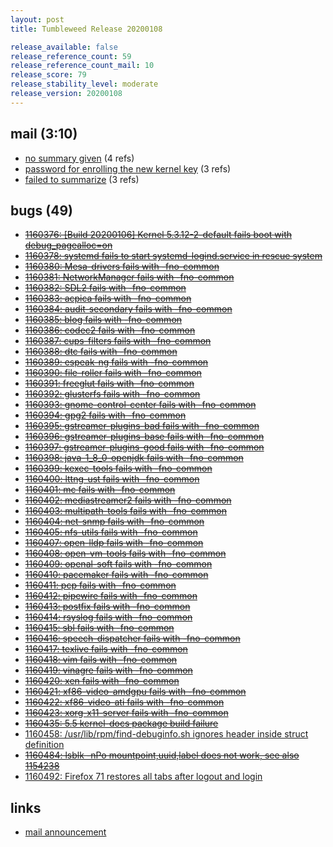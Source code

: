 ```yaml
---
layout: post
title: Tumbleweed Release 20200108

release_available: false
release_reference_count: 59
release_reference_count_mail: 10
release_score: 79
release_stability_level: moderate
release_version: 20200108
---
```


## mail (3:10)

- [no summary given](https://github.com/boombatower/tumbleweed-review/issues/10) (4 refs)
- [password for enrolling the new kernel key](https://lists.opensuse.org/opensuse-factory/2020-01/msg00180.html) (3 refs)
- [failed to summarize](https://github.com/boombatower/tumbleweed-review/issues/10) (3 refs)

## bugs (49)

<!--more-->

- ~~[1160376: \[Build 20200106\] Kernel 5.3.12-2-default fails boot with debug_pagealloc=on](https://bugzilla.opensuse.org/show_bug.cgi?id=1160376)~~
- ~~[1160378: systemd fails to start systemd-logind.service in rescue system](https://bugzilla.opensuse.org/show_bug.cgi?id=1160378)~~
- ~~[1160380: Mesa-drivers fails with -fno-common](https://bugzilla.opensuse.org/show_bug.cgi?id=1160380)~~
- ~~[1160381: NetworkManager fails with -fno-common](https://bugzilla.opensuse.org/show_bug.cgi?id=1160381)~~
- ~~[1160382: SDL2 fails with -fno-common](https://bugzilla.opensuse.org/show_bug.cgi?id=1160382)~~
- ~~[1160383: acpica fails with -fno-common](https://bugzilla.opensuse.org/show_bug.cgi?id=1160383)~~
- ~~[1160384: audit-secondary fails with -fno-common](https://bugzilla.opensuse.org/show_bug.cgi?id=1160384)~~
- ~~[1160385: blog fails with -fno-common](https://bugzilla.opensuse.org/show_bug.cgi?id=1160385)~~
- ~~[1160386: codec2 fails with -fno-common](https://bugzilla.opensuse.org/show_bug.cgi?id=1160386)~~
- ~~[1160387: cups-filters fails with -fno-common](https://bugzilla.opensuse.org/show_bug.cgi?id=1160387)~~
- ~~[1160388: dtc fails with -fno-common](https://bugzilla.opensuse.org/show_bug.cgi?id=1160388)~~
- ~~[1160389: espeak-ng fails with -fno-common](https://bugzilla.opensuse.org/show_bug.cgi?id=1160389)~~
- ~~[1160390: file-roller fails with -fno-common](https://bugzilla.opensuse.org/show_bug.cgi?id=1160390)~~
- ~~[1160391: freeglut fails with -fno-common](https://bugzilla.opensuse.org/show_bug.cgi?id=1160391)~~
- ~~[1160392: glusterfs fails with -fno-common](https://bugzilla.opensuse.org/show_bug.cgi?id=1160392)~~
- ~~[1160393: gnome-control-center fails with -fno-common](https://bugzilla.opensuse.org/show_bug.cgi?id=1160393)~~
- ~~[1160394: gpg2 fails with -fno-common](https://bugzilla.opensuse.org/show_bug.cgi?id=1160394)~~
- ~~[1160395: gstreamer-plugins-bad fails with -fno-common](https://bugzilla.opensuse.org/show_bug.cgi?id=1160395)~~
- ~~[1160396: gstreamer-plugins-base fails with -fno-common](https://bugzilla.opensuse.org/show_bug.cgi?id=1160396)~~
- ~~[1160397: gstreamer-plugins-good fails with -fno-common](https://bugzilla.opensuse.org/show_bug.cgi?id=1160397)~~
- ~~[1160398: java-1_8_0-openjdk fails with -fno-common](https://bugzilla.opensuse.org/show_bug.cgi?id=1160398)~~
- ~~[1160399: kexec-tools fails with -fno-common](https://bugzilla.opensuse.org/show_bug.cgi?id=1160399)~~
- ~~[1160400: lttng-ust fails with -fno-common](https://bugzilla.opensuse.org/show_bug.cgi?id=1160400)~~
- ~~[1160401: mc fails with -fno-common](https://bugzilla.opensuse.org/show_bug.cgi?id=1160401)~~
- ~~[1160402: mediastreamer2 fails with -fno-common](https://bugzilla.opensuse.org/show_bug.cgi?id=1160402)~~
- ~~[1160403: multipath-tools fails with -fno-common](https://bugzilla.opensuse.org/show_bug.cgi?id=1160403)~~
- ~~[1160404: net-snmp fails with -fno-common](https://bugzilla.opensuse.org/show_bug.cgi?id=1160404)~~
- ~~[1160405: nfs-utils fails with -fno-common](https://bugzilla.opensuse.org/show_bug.cgi?id=1160405)~~
- ~~[1160407: open-lldp fails with -fno-common](https://bugzilla.opensuse.org/show_bug.cgi?id=1160407)~~
- ~~[1160408: open-vm-tools fails with -fno-common](https://bugzilla.opensuse.org/show_bug.cgi?id=1160408)~~
- ~~[1160409: openal-soft fails with -fno-common](https://bugzilla.opensuse.org/show_bug.cgi?id=1160409)~~
- ~~[1160410: pacemaker fails with -fno-common](https://bugzilla.opensuse.org/show_bug.cgi?id=1160410)~~
- ~~[1160411: pcp fails with -fno-common](https://bugzilla.opensuse.org/show_bug.cgi?id=1160411)~~
- ~~[1160412: pipewire fails with -fno-common](https://bugzilla.opensuse.org/show_bug.cgi?id=1160412)~~
- ~~[1160413: postfix fails with -fno-common](https://bugzilla.opensuse.org/show_bug.cgi?id=1160413)~~
- ~~[1160414: rsyslog fails with -fno-common](https://bugzilla.opensuse.org/show_bug.cgi?id=1160414)~~
- ~~[1160415: sbl fails with -fno-common](https://bugzilla.opensuse.org/show_bug.cgi?id=1160415)~~
- ~~[1160416: speech-dispatcher fails with -fno-common](https://bugzilla.opensuse.org/show_bug.cgi?id=1160416)~~
- ~~[1160417: texlive fails with -fno-common](https://bugzilla.opensuse.org/show_bug.cgi?id=1160417)~~
- ~~[1160418: vim fails with -fno-common](https://bugzilla.opensuse.org/show_bug.cgi?id=1160418)~~
- ~~[1160419: vinagre fails with -fno-common](https://bugzilla.opensuse.org/show_bug.cgi?id=1160419)~~
- ~~[1160420: xen fails with -fno-common](https://bugzilla.opensuse.org/show_bug.cgi?id=1160420)~~
- ~~[1160421: xf86-video-amdgpu fails with -fno-common](https://bugzilla.opensuse.org/show_bug.cgi?id=1160421)~~
- ~~[1160422: xf86-video-ati fails with -fno-common](https://bugzilla.opensuse.org/show_bug.cgi?id=1160422)~~
- ~~[1160423: xorg-x11-server fails with -fno-common](https://bugzilla.opensuse.org/show_bug.cgi?id=1160423)~~
- ~~[1160435: 5.5 kernel-docs package build failure](https://bugzilla.opensuse.org/show_bug.cgi?id=1160435)~~
- [1160458: /usr/lib/rpm/find-debuginfo.sh ignores header inside struct definition](https://bugzilla.opensuse.org/show_bug.cgi?id=1160458)
- ~~[1160484: lsblk -nPo mountpoint,uuid,label           does not work, see also 1154238](https://bugzilla.opensuse.org/show_bug.cgi?id=1160484)~~
- [1160492: Firefox 71 restores all tabs after logout and login](https://bugzilla.opensuse.org/show_bug.cgi?id=1160492)



## links

- [mail announcement](https://github.com/boombatower/tumbleweed-review/issues/10)
